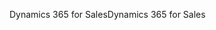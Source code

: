 <span data-ttu-id="529ea-101">Dynamics 365 for Sales</span><span class="sxs-lookup"><span data-stu-id="529ea-101">Dynamics 365 for Sales</span></span>
